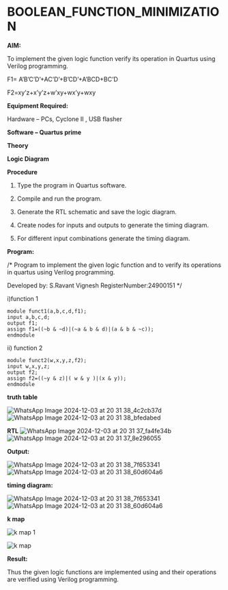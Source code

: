# BOOLEAN_FUNCTION_MINIMIZATION

**AIM:**

To implement the given logic function verify its operation in Quartus using Verilog programming.

F1= A’B’C’D’+AC’D’+B’CD’+A’BCD+BC’D 

F2=xy’z+x’y’z+w’xy+wx’y+wxy

**Equipment Required:**

Hardware – PCs, Cyclone II , USB flasher

**Software – Quartus prime**

**Theory**

**Logic Diagram**

**Procedure**

1.	Type the program in Quartus software.

2.	Compile and run the program.

3.	Generate the RTL schematic and save the logic diagram.

4.	Create nodes for inputs and outputs to generate the timing diagram.

5.	For different input combinations generate the timing diagram.


**Program:**

/* Program to implement the given logic function and to verify its operations in quartus using Verilog programming. 

Developed by: S.Ravant Vignesh
RegisterNumber:24900151 */

i)function 1

    module funct1(a,b,c,d,f1);
    input a,b,c,d;
    output f1;
    assign f1=((~b & ~d)|(~a & b & d)|(a & b & ~c));
    endmodule

ii) function 2

    module funct2(w,x,y,z,f2);
    input w,x,y,z;
    output f2;
    assign f2=((~y & z)|( w & y )|(x & y));
    endmodule







**truth table**

![WhatsApp Image 2024-12-03 at 20 31 38_4c2cb37d](https://github.com/user-attachments/assets/fe14ad99-bea2-48d7-9475-5ab5336b7698)
![WhatsApp Image 2024-12-03 at 20 31 38_bfedabed](https://github.com/user-attachments/assets/b54a3449-52f6-4e76-a955-1872dac304e5)

**RTL**
![WhatsApp Image 2024-12-03 at 20 31 37_fa4fe34b](https://github.com/user-attachments/assets/3920f588-5f14-43c9-8b5d-3c9a05f187e9)
![WhatsApp Image 2024-12-03 at 20 31 37_8e296055](https://github.com/user-attachments/assets/ae0e577d-469c-4a5f-8670-e9f508f6b65b)

**Output:**

![WhatsApp Image 2024-12-03 at 20 31 38_7f653341](https://github.com/user-attachments/assets/f63b8923-fc5b-46b7-85f4-dd78d5228be8)
![WhatsApp Image 2024-12-03 at 20 31 38_60d604a6](https://github.com/user-attachments/assets/266c6a55-f0ef-4f6b-a41d-423567385c58)

**timing diagram:**

![WhatsApp Image 2024-12-03 at 20 31 38_7f653341](https://github.com/user-attachments/assets/f63b8923-fc5b-46b7-85f4-dd78d5228be8)
![WhatsApp Image 2024-12-03 at 20 31 38_60d604a6](https://github.com/user-attachments/assets/266c6a55-f0ef-4f6b-a41d-423567385c58)

**k map**

![k map 1](https://github.com/user-attachments/assets/c8b580dd-49bb-41bd-a75b-233775f18fe3)

![k map](https://github.com/user-attachments/assets/1d31a2b2-661f-43b0-a808-bde927b7f3a8)




**Result:**

Thus the given logic functions are implemented using and their operations are verified using Verilog programming.

